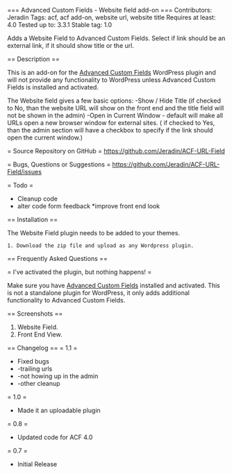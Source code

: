 === Advanced Custom Fields - Website field add-on ===
Contributors: Jeradin
Tags: acf, acf add-on, website url, website title
Requires at least: 4.0
Tested up to: 3.3.1
Stable tag: 1.0

Adds a Website Field to Advanced Custom Fields. Select if link should be an external link, if it should show title or the url.

== Description ==

This is an add-on for the [Advanced Custom Fields](http://wordpress.org/extend/plugins/advanced-custom-fields/)
WordPress plugin and will not provide any functionality to WordPress unless Advanced Custom Fields is installed
and activated.

The Website field gives a few basic options:
-Show / Hide Title (if checked to No, than the website URL will show on the front end and the title field will not be shown in the admin)
-Open in Current Window - default will make all URLs open a new browser window for external sites. ( if checked to Yes, than the admin section will have a checkbox to specify if the link should open the current window.)

= Source Repository on GitHub =
https://github.com/Jeradin/ACF-URL-Field

= Bugs, Questions or Suggestions =
https://github.com/Jeradin/ACF-URL-Field/issues

= Todo =
* Cleanup code
* alter code form feedback
*improve front end look

== Installation ==

The Website Field plugin needs to be added to your themes.

	1. Download the zip file and upload as any Wordpress plugin.
	
== Frequently Asked Questions ==

= I've activated the plugin, but nothing happens! =

Make sure you have [Advanced Custom Fields](http://wordpress.org/extend/plugins/advanced-custom-fields/) installed and
activated. This is not a standalone plugin for WordPress, it only adds additional functionality to Advanced Custom Fields.

== Screenshots ==

1. Website Field.
2. Front End View.

== Changelog ==
= 1.1 =
* Fixed bugs
* -trailing urls
* -not howing up in the admin
* -other cleanup

= 1.0 =
* Made it an uploadable plugin

= 0.8 =
* Updated code for ACF 4.0

= 0.7 =
* Initial Release
